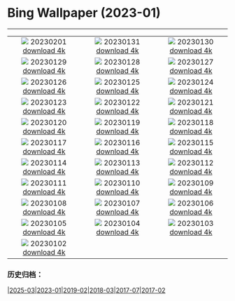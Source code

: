 # Bing Wallpaper (2023-01)
**************
| | | |
| :----: | :----: | :----: |
| ![](https://www.bing.com/th?id=OHR.SunriseCastle_EN-IN9910172594_1920x1080.jpg) 20230201 [download 4k](https://www.bing.com/th?id=OHR.SunriseCastle_EN-IN9910172594_UHD.jpg) | ![](https://www.bing.com/th?id=OHR.ZebraTrio_EN-IN8432077047_1920x1080.jpg) 20230131 [download 4k](https://www.bing.com/th?id=OHR.ZebraTrio_EN-IN8432077047_UHD.jpg) | ![](https://www.bing.com/th?id=OHR.IceSailingBalaton_EN-IN8180074749_1920x1080.jpg) 20230130 [download 4k](https://www.bing.com/th?id=OHR.IceSailingBalaton_EN-IN8180074749_UHD.jpg) |
| ![](https://www.bing.com/th?id=OHR.BlackbirdDay_EN-IN7823389227_1920x1080.jpg) 20230129 [download 4k](https://www.bing.com/th?id=OHR.BlackbirdDay_EN-IN7823389227_UHD.jpg) | ![](https://www.bing.com/th?id=OHR.BlueBahamas_EN-IN7452077068_1920x1080.jpg) 20230128 [download 4k](https://www.bing.com/th?id=OHR.BlueBahamas_EN-IN7452077068_UHD.jpg) | ![](https://www.bing.com/th?id=OHR.RedMangrove_EN-IN0543643621_1920x1080.jpg) 20230127 [download 4k](https://www.bing.com/th?id=OHR.RedMangrove_EN-IN0543643621_UHD.jpg) |
| ![](https://www.bing.com/th?id=OHR.RepublicDayIndia_EN-IN3615309458_1920x1080.jpg) 20230126 [download 4k](https://www.bing.com/th?id=OHR.RepublicDayIndia_EN-IN3615309458_UHD.jpg) | ![](https://www.bing.com/th?id=OHR.BirksofAberfeldy_EN-IN3525556475_1920x1080.jpg) 20230125 [download 4k](https://www.bing.com/th?id=OHR.BirksofAberfeldy_EN-IN3525556475_UHD.jpg) | ![](https://www.bing.com/th?id=OHR.ColleSantaLucia_EN-IN1640555463_1920x1080.jpg) 20230124 [download 4k](https://www.bing.com/th?id=OHR.ColleSantaLucia_EN-IN1640555463_UHD.jpg) |
| ![](https://www.bing.com/th?id=OHR.SunriseMoai_EN-IN1303011589_1920x1080.jpg) 20230123 [download 4k](https://www.bing.com/th?id=OHR.SunriseMoai_EN-IN1303011589_UHD.jpg) | ![](https://www.bing.com/th?id=OHR.YearRabbit_EN-IN7844719678_1920x1080.jpg) 20230122 [download 4k](https://www.bing.com/th?id=OHR.YearRabbit_EN-IN7844719678_UHD.jpg) | ![](https://www.bing.com/th?id=OHR.HuggingKanga_EN-IN7247049713_1920x1080.jpg) 20230121 [download 4k](https://www.bing.com/th?id=OHR.HuggingKanga_EN-IN7247049713_UHD.jpg) |
| ![](https://www.bing.com/th?id=OHR.FalklandKings_EN-IN5015994063_1920x1080.jpg) 20230120 [download 4k](https://www.bing.com/th?id=OHR.FalklandKings_EN-IN5015994063_UHD.jpg) | ![](https://www.bing.com/th?id=OHR.SFFParkCity_EN-IN4156395543_1920x1080.jpg) 20230119 [download 4k](https://www.bing.com/th?id=OHR.SFFParkCity_EN-IN4156395543_UHD.jpg) | ![](https://www.bing.com/th?id=OHR.WhiteSands_EN-IN3039579374_1920x1080.jpg) 20230118 [download 4k](https://www.bing.com/th?id=OHR.WhiteSands_EN-IN3039579374_UHD.jpg) |
| ![](https://www.bing.com/th?id=OHR.SessileOaks_EN-IN6053760695_1920x1080.jpg) 20230117 [download 4k](https://www.bing.com/th?id=OHR.SessileOaks_EN-IN6053760695_UHD.jpg) | ![](https://www.bing.com/th?id=OHR.FrozenBubblesAlberta_EN-IN7514803517_1920x1080.jpg) 20230116 [download 4k](https://www.bing.com/th?id=OHR.FrozenBubblesAlberta_EN-IN7514803517_UHD.jpg) | ![](https://www.bing.com/th?id=OHR.Turku_EN-IN9478951244_1920x1080.jpg) 20230115 [download 4k](https://www.bing.com/th?id=OHR.Turku_EN-IN9478951244_UHD.jpg) |
| ![](https://www.bing.com/th?id=OHR.KitesLohriIndia_EN-IN5360053667_1920x1080.jpg) 20230114 [download 4k](https://www.bing.com/th?id=OHR.KitesLohriIndia_EN-IN5360053667_UHD.jpg) | ![](https://www.bing.com/th?id=OHR.Pneumatocysts_EN-IN4130711464_1920x1080.jpg) 20230113 [download 4k](https://www.bing.com/th?id=OHR.Pneumatocysts_EN-IN4130711464_UHD.jpg) | ![](https://www.bing.com/th?id=OHR.RumeliHisari_EN-IN4199617133_1920x1080.jpg) 20230112 [download 4k](https://www.bing.com/th?id=OHR.RumeliHisari_EN-IN4199617133_UHD.jpg) |
| ![](https://www.bing.com/th?id=OHR.Umschreibung_EN-IN3686587993_1920x1080.jpg) 20230111 [download 4k](https://www.bing.com/th?id=OHR.Umschreibung_EN-IN3686587993_UHD.jpg) | ![](https://www.bing.com/th?id=OHR.HummockIce_EN-IN2980113673_1920x1080.jpg) 20230110 [download 4k](https://www.bing.com/th?id=OHR.HummockIce_EN-IN2980113673_UHD.jpg) | ![](https://www.bing.com/th?id=OHR.BisonWindCave_EN-IN2393478643_1920x1080.jpg) 20230109 [download 4k](https://www.bing.com/th?id=OHR.BisonWindCave_EN-IN2393478643_UHD.jpg) |
| ![](https://www.bing.com/th?id=OHR.Breckenridge_EN-IN1960589252_1920x1080.jpg) 20230108 [download 4k](https://www.bing.com/th?id=OHR.Breckenridge_EN-IN1960589252_UHD.jpg) | ![](https://www.bing.com/th?id=OHR.Mohair_EN-IN1427350845_1920x1080.jpg) 20230107 [download 4k](https://www.bing.com/th?id=OHR.Mohair_EN-IN1427350845_UHD.jpg) | ![](https://www.bing.com/th?id=OHR.BlackFell_EN-IN0276461423_1920x1080.jpg) 20230106 [download 4k](https://www.bing.com/th?id=OHR.BlackFell_EN-IN0276461423_UHD.jpg) |
| ![](https://www.bing.com/th?id=OHR.HIISSF_EN-IN9821449952_1920x1080.jpg) 20230105 [download 4k](https://www.bing.com/th?id=OHR.HIISSF_EN-IN9821449952_UHD.jpg) | ![](https://www.bing.com/th?id=OHR.Perihelion_EN-IN9134939468_1920x1080.jpg) 20230104 [download 4k](https://www.bing.com/th?id=OHR.Perihelion_EN-IN9134939468_UHD.jpg) | ![](https://www.bing.com/th?id=OHR.SandhillSleeping_EN-IN8423459941_1920x1080.jpg) 20230103 [download 4k](https://www.bing.com/th?id=OHR.SandhillSleeping_EN-IN8423459941_UHD.jpg) |
| ![](https://www.bing.com/th?id=OHR.HohenzollernBurg_EN-IN6368229470_1920x1080.jpg) 20230102 [download 4k](https://www.bing.com/th?id=OHR.HohenzollernBurg_EN-IN6368229470_UHD.jpg) |  |  |

### 历史归档：

|[2025-03](bing/2025-03/2025-03.md)|[2023-01](bing/2023-01/2023-01.md)|[2019-02](bing/2019-02/2019-02.md)|[2018-03](bing/2018-03/2018-03.md)|[2017-07](bing/2017-07/2017-07.md)|[2017-02](bing/2017-02/2017-02.md)